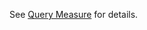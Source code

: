 <!-- CapabilityStatement-MeasureConsumer-QueryMeasure-CSV-Pull-intro.md {% comment %}
*********************************************************************************************
*                              WARNING: DO NOT EDIT THIS FILE                               *
*                                                                                           *
* This file is generated by SUSHI. Any edits you make to this file will be overwritten.     *
*                                                                                           *
* To change the contents of this file, edit the original source file at:                    *
* ig-data\input\includes\CapabilityStatement-MeasureConsumer-QueryMeasure-CSV-Pull-intro.md *
*********************************************************************************************
{% endcomment %} -->
See <a href='transaction-1.html'>Query Measure</a> for details.